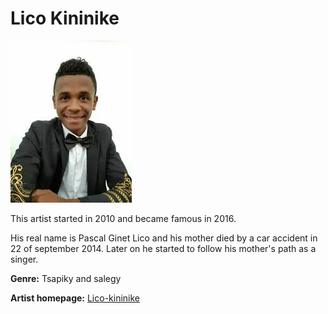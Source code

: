 # Lico Kininike

![lico-kininike](lico-kininike.JPG)

This artist started in 2010 and became famous in 2016.


His real name is Pascal Ginet Lico and his mother died by a car accident in 22 of september 2014. Later on he started to follow his mother's path as a singer.

**Genre:** Tsapiky and salegy

**Artist homepage:** [Lico-kininike](https://web.facebook.com/pascal.ginetlico.5/photos?_rdc=1&_rdr)
